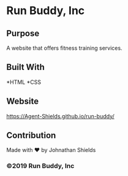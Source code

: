 # Run Buddy, Inc

## Purpose
A website that offers fitness training services.

## Built With
*HTML
*CSS

## Website
https://Agent-Shields.github.io/run-buddy/

## Contribution
Made with ❤️ by Johnathan Shields 

### ©️2019 Run Buddy, Inc 
